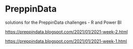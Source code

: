 # PreppinData


solutions for the PreppinData challenges - R and Power BI



https://preppindata.blogspot.com/2021/01/2021-week-2.html  

https://preppindata.blogspot.com/2021/01/2021-week-1.html 
